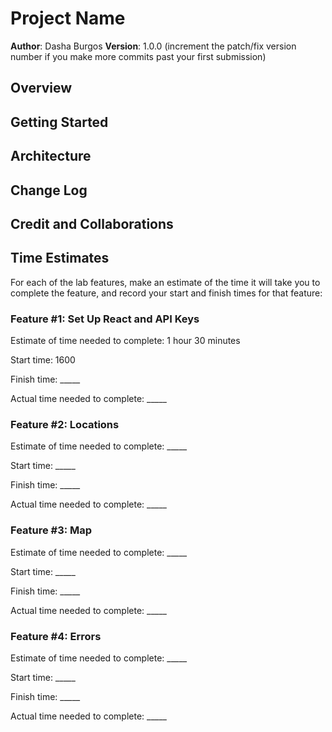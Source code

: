 # Project Name

**Author**: Dasha Burgos
**Version**: 1.0.0 (increment the patch/fix version number if you make more commits past your first submission)

## Overview
<!-- Provide a high level overview of what this application is and why you are building it, beyond the fact that it's an assignment for this class. (i.e. What's your problem domain?) -->

## Getting Started
<!-- What are the steps that a user must take in order to build this app on their own machine and get it running? -->

## Architecture
<!-- Provide a detailed description of the application design. What technologies (languages, libraries, etc) you're using, and any other relevant design information. -->

## Change Log
<!-- Use this area to document the iterative changes made to your application as each feature is successfully implemented. Use time stamps. Here's an example:

01-01-2001 4:59pm - Application now has a fully-functional express server, with a GET route for the location resource. -->

## Credit and Collaborations
<!-- Give credit (and a link) to other people or resources that helped you build this application. -->

## Time Estimates

For each of the lab features, make an estimate of the time it will take you to complete the feature, and record your start and finish times for that feature:

### Feature #1: Set Up React and API Keys

Estimate of time needed to complete: 1 hour 30 minutes

Start time: 1600

Finish time: _____

Actual time needed to complete: _____

### Feature #2: Locations

Estimate of time needed to complete: _____

Start time: _____

Finish time: _____

Actual time needed to complete: _____

### Feature #3: Map

Estimate of time needed to complete: _____

Start time: _____

Finish time: _____

Actual time needed to complete: _____

### Feature #4: Errors

Estimate of time needed to complete: _____

Start time: _____

Finish time: _____

Actual time needed to complete: _____